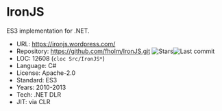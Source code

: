 # IronJS

ES3 implementation for .NET.

* URL:        https://ironjs.wordpress.com/
* Repository: https://github.com/fholm/IronJS.git <img src="https://img.shields.io/github/stars/fholm/IronJS?label=&style=flat-square" alt="Stars"><img src="https://img.shields.io/github/last-commit/fholm/IronJS?label=&style=flat-square" alt="Last commit">
* LOC:        12608 (`cloc Src/IronJS*`)
* Language:   C#
* License:    Apache-2.0
* Standard:   ES3
* Years:      2010-2013
* Tech:       .NET DLR
* JIT:        via CLR
